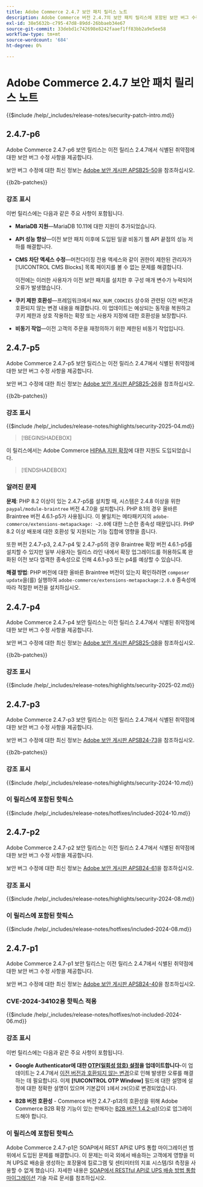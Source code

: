 ```yaml
---
title: Adobe Commerce 2.4.7 보안 패치 릴리스 노트
description: Adobe Commerce 버전 2.4.7의 보안 패치 릴리스에 포함된 보안 버그 수정, 보안 개선 사항 및 기타 보안 관련 업데이트에 대해 알아봅니다.
exl-id: 38e5632b-c795-47d8-89dd-26bbaeb34e67
source-git-commit: 33debd1c742698e8242faaef1ff83bb2a9e5ee58
workflow-type: tm+mt
source-wordcount: '684'
ht-degree: 0%

---
```


# Adobe Commerce 2.4.7 보안 패치 릴리스 노트

{{$include /help/_includes/release-notes/security-patch-intro.md}}

## 2.4.7-p6

Adobe Commerce 2.4.7-p6 보안 릴리스는 이전 릴리스 2.4.7에서 식별된 취약점에 대한 보안 버그 수정 사항을 제공합니다.

보안 버그 수정에 대한 최신 정보는 [Adobe 보안 게시판 APSB25-50](https://helpx.adobe.com/kr/security/products/magento/apsb25-50.html)을 참조하십시오.

{{b2b-patches}}

### 강조 표시

이번 릴리스에는 다음과 같은 주요 사항이 포함됩니다.

* **MariaDB 지원**—MariaDB 10.11에 대한 지원이 추가되었습니다.

* **API 성능 향상**—이전 보안 패치 이후에 도입된 일괄 비동기 웹 API 끝점의 성능 저하를 해결합니다.<!-- AC-14078 -->

* **CMS 차단 액세스 수정**—머천다이징 전용 액세스와 같이 권한이 제한된 관리자가 [!UICONTROL CMS Blocks] 목록 페이지를 볼 수 없는 문제를 해결합니다.

  이전에는 이러한 사용자가 이전 보안 패치를 설치한 후 구성 매개 변수가 누락되어 오류가 발생했습니다.<!-- AC-14087 -->

* **쿠키 제한 호환성**—프레임워크에서 `MAX_NUM_COOKIES` 상수와 관련된 이전 버전과 호환되지 않는 변경 내용을 해결합니다. 이 업데이트는 예상되는 동작을 복원하고 쿠키 제한과 상호 작용하는 확장 또는 사용자 지정에 대한 호환성을 보장합니다.<!-- AC-14475 -->

* **비동기 작업**—이전 고객의 주문을 재정의하기 위한 제한된 비동기 작업입니다.<!-- AC-13917 -->

## 2.4.7-p5

Adobe Commerce 2.4.7-p5 보안 릴리스는 이전 릴리스 2.4.7에서 식별된 취약점에 대한 보안 버그 수정 사항을 제공합니다.

보안 버그 수정에 대한 최신 정보는 [Adobe 보안 게시판 APSB25-26](https://helpx.adobe.com/kr/security/products/magento/apsb25-26.html)을 참조하십시오.

{{b2b-patches}}

### 강조 표시

{{$include /help/_includes/release-notes/highlights/security-2025-04.md}}

>[!BEGINSHADEBOX]

이 릴리스에서는 Adobe Commerce [HIPAA 지원 확장](https://experienceleague.adobe.com/ko/docs/commerce-admin/start/compliance/hipaa-ready-service/overview)에 대한 지원도 도입되었습니다.

>[!ENDSHADEBOX]

### 알려진 문제

**문제**: PHP 8.2 이상이 있는 2.4.7-p5를 설치할 때, 시스템은 2.4.8 이상을 위한 `paypal/module-braintree` 버전 4.7.0을 설치합니다. PHP 8.1의 경우 올바른 Braintree 버전 4.6.1-p5가 사용됩니다. 이 불일치는 메타패키지의 `adobe-commerce/extensions-metapackage: ~2.0`에 대한 느슨한 종속성 때문입니다. PHP 8.2 이상 배포에 대한 호환성 및 지원되는 기능 집합에 영향을 줍니다.<!-- ACPLTSRV-6276) -->

또한 버전 2.4.7-p3, 2.4.7-p4 및 2.4.7-p5의 경우 Braintree 확장 버전 4.6.1-p5를 설치할 수 있지만 일부 사용자는 릴리스 라인 내에서 확장 업그레이드를 허용하도록 완화된 이전 보다 엄격한 종속성으로 인해 4.6.1-p3 또는 p4를 예상할 수 있습니다. <!-- AC-14430 -->

**해결 방법**: PHP 버전에 대한 올바른 Braintree 버전이 있는지 확인하려면 `composer update`을(를) 실행하여 `adobe-commerce/extensions-metapackage:2.0.0` 종속성에 따라 적절한 버전을 설치하십시오.

## 2.4.7-p4

Adobe Commerce 2.4.7-p4 보안 릴리스는 이전 릴리스 2.4.7에서 식별된 취약점에 대한 보안 버그 수정 사항을 제공합니다.

보안 버그 수정에 대한 최신 정보는 [Adobe 보안 게시판 APSB25-08](https://helpx.adobe.com/kr/security/products/magento/apsb25-08.html)을 참조하십시오.

{{b2b-patches}}

### 강조 표시

{{$include /help/_includes/release-notes/highlights/security-2025-02.md}}

## 2.4.7-p3

Adobe Commerce 2.4.7-p3 보안 릴리스는 이전 릴리스 2.4.7에서 식별된 취약점에 대한 보안 버그 수정 사항을 제공합니다.

보안 버그 수정에 대한 최신 정보는 [Adobe 보안 게시판 APSB24-73](https://helpx.adobe.com/kr/security/products/magento/apsb24-73.html)을 참조하십시오.

{{b2b-patches}}

### 강조 표시

{{$include /help/_includes/release-notes/highlights/security-2024-10.md}}

### 이 릴리스에 포함된 핫픽스

{{$include /help/_includes/release-notes/hotfixes/included-2024-10.md}}

## 2.4.7-p2

Adobe Commerce 2.4.7-p2 보안 릴리스는 이전 릴리스 2.4.7에서 식별된 취약점에 대한 보안 버그 수정 사항을 제공합니다.

보안 버그 수정에 대한 최신 정보는 [Adobe 보안 게시판 APSB24-61](https://helpx.adobe.com/kr/security/products/magento/apsb24-61.html)을 참조하십시오.

### 강조 표시

{{$include /help/_includes/release-notes/highlights/security-2024-08.md}}

### 이 릴리스에 포함된 핫픽스

{{$include /help/_includes/release-notes/hotfixes/included-2024-08.md}}

## 2.4.7-p1

Adobe Commerce 2.4.7-p1 보안 릴리스는 이전 릴리스 2.4.7에서 식별된 취약점에 대한 보안 버그 수정 사항을 제공합니다.

보안 버그 수정에 대한 최신 정보는 [Adobe 보안 게시판 APSB24-40](https://helpx.adobe.com/kr/security/products/magento/apsb24-40.html)을 참조하십시오.

### CVE-2024-34102용 핫픽스 적용

{{$include /help/_includes/release-notes/hotfixes/not-included-2024-06.md}}

### 강조 표시

이번 릴리스에는 다음과 같은 주요 사항이 포함됩니다.

* **Google Authenticator에 대한 [OTP(일회성 암호) 설정](https://experienceleague.adobe.com/ko/docs/commerce-admin/systems/security/2fa/security-two-factor-authentication#google)을 업데이트합니다**-이 업데이트는 2.4.7에서 [이전 버전과 호환되지 않는 변경](https://developer.adobe.com/commerce/php/development/backward-incompatible-changes/highlights/#new-system-configuration-validation-for-two-factor-authentication-otp_window-value)으로 인해 발생한 오류를 해결하는 데 필요합니다. 이제 **[!UICONTROL OTP Window]** 필드에 대한 설명에 설정에 대한 정확한 설명이 있으며 기본값이 `1`에서 `29`(으)로 변경되었습니다.

* **B2B 버전 호환성** - Commerce 버전 2.4.7-p1과의 호환성을 위해 Adobe Commerce B2B 확장 기능이 있는 판매자는 [B2B 버전 1.4.2-p1](https://experienceleague.adobe.com/ko/docs/commerce-admin/b2b/release-notes#b2b-v142-p1)&#x200B;(으)로 업그레이드해야 합니다.

### 이 릴리스에 포함된 핫픽스

Adobe Commerce 2.4.7-p1은 SOAP에서 REST API로 UPS 통합 마이그레이션 범위에서 도입된 문제를 해결합니다. 이 문제는 미국 외에서 배송하는 고객에게 영향을 미쳐 UPS로 배송을 생성하는 포장물에 킬로그램 및 센티미터의 지표 시스템/SI 측정을 사용할 수 없게 했습니다. 자세한 내용은 [SOAP에서 RESTful API로 UPS 배송 방법 통합 마이그레이션](https://experienceleague.adobe.com/ko/docs/commerce-knowledge-base/kb/troubleshooting/known-issues-patches-attached/ups-shipping-method-integration-migration-from-soap-to-restful-api) 기술 자료 문서를 참조하십시오.

